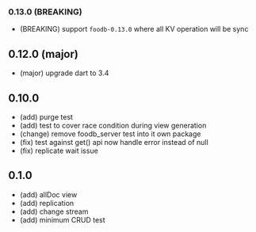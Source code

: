 ### 0.13.0 (BREAKING)
* (BREAKING) support `foodb-0.13.0` where all KV operation will be sync 

## 0.12.0 (major)
- (major) upgrade dart to 3.4

## 0.10.0
- (add) purge test
- (add) test to cover race condition during view generation
- (change) remove foodb_server test into it own package
- (fix) test against get() api now handle error instead of null
- (fix) replicate wait issue

## 0.1.0
- (add) allDoc view
- (add) replication
- (add) change stream
- (add) minimum CRUD test
